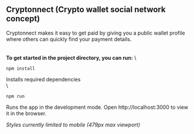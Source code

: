 ## Cryptonnect (Crypto wallet social network concept)
Cryptonnect makes it easy to get paid by giving you a public wallet profile where others can quickly find your payment details.
\
\
\
**To get started in the project directory, you can run:**
\
```
npm install
```
Installs required dependencies
\
\
```
npm run
```
Runs the app in the development mode.
Open http://localhost:3000 to view it in the browser.


*Styles currently limited to mobile (479px max viewport)*